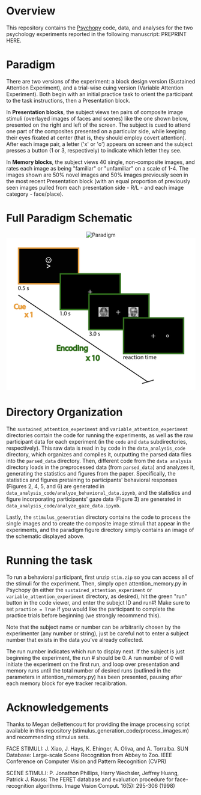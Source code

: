 # Overview

This repository contains the [Psychopy](http://psychopy.org/) code, data, and analyses for the two psychology experiments reported in the following manuscript: PREPRINT HERE.

# Paradigm

There are two versions of the experiment: a block design version (Sustained Attention Experiment), and a trial-wise cuing version (Variable Attention Experiment). Both begin with an initial practice task to orient the participant to the task instructions, then a Presentation block.

In <b>Presentation blocks</b>, the subject views ten pairs of composite image stimuli (overlayed images of faces and scenes) like the one shown below, presented on the right and left of the screen. The subject is cued to attend one part of the composites presented on a particular side, while keeping their eyes fixated at center (that is, they should employ covert attention). After each image pair, a letter ('x' or 'o') appears on screen and the subject presses a button (1 or 3, respectively) to indicate which letter they see.<br />

In <b>Memory blocks</b>, the subject views 40 single, non-composite images, and rates each image as being "familiar" or "unfamiliar" on a scale of 1-4. The images shown are 50% novel images and 50% images previously seen in the most recent Presentation block (with an equal proportion of previously seen images pulled from each presentation side - R/L - and each image category - face/place).

 
 # Full Paradigm Schematic
 
<center><img style="display: inline" src="paradigm_figure/paradigm_and_key.jpg" alt="Paradigm" width="800"> <img style="display: inline" src="figures/presentation.png" alt="Paradigm" width="1050"></center>

# Directory Organization

The `sustained_attention_experiment` and `variable_attention_experiment` directories contain the code for running the experiments, as well as the raw participant data for each experiment (in the `code` and `data` subdirectories, respectively). This raw data is read in by code in the `data_analysis_code` directory, which organizes and compiles it, outputting the parsed data files into the `parsed_data` directory. Then, different code from the `data analysis` directory loads in the preprocessed data (from `parsed_data`) and analyzes it, generating the statistics and figures from the paper. Specifically, the statistics and figures pretaining to participants' behavioral responses (Figures 2, 4, 5, and 6) are generated in `data_analysis_code/analyze_behavioral_data.ipynb`, and the statistics and figure incorporating participants' gaze data (Figure 3) are generated in `data_analysis_code/analyze_gaze_data.ipynb`.

Lastly, the `stimulus_generation` directory contains the code to process the single images and to create the composite image stimuli that appear in the experiments, and the paradigm figure directory simply contains an image of the schematic displayed above. 

# Running the task

To run a behavioral participant, first unzip `stim.zip` so you can access all of the stimuli for the experiment. Then, simply open attention_memory.py in Psychopy (in either the `sustained_attention_experiment` or `variable_attention_experiment` directory, as desired), hit the green "run" button in the code viewer, and enter the subejct ID and run#! Make sure to set `practice = True` if you would like the participant to complete the practice trials before beginning (we strongly recommend this).

Note that the subject name or number can be arbitrarily chosen by the experimenter (any number or string), just be careful not to enter a subject number that exists in the data you've already collected.

The run number indicates which run to display next. If the subject is just beginning the experiment, the run # should be 0. A run number of 0 will initiate the experiment on the first run, and loop over presentation and memory runs until the total number of desired runs (outlined in the parameters in attention_memory.py) has been presented, pausing after each memory block for eye tracker recalibration. 


# Acknowledgements
Thanks to Megan deBettencourt for providing the image processing script available in this repository (stimulus_generation_code/process_images.m) and recommending stimulus sets. 


FACE STIMULI:
J. Xiao, J. Hays, K. Ehinger, A. Oliva, and A. Torralba.
SUN Database: Large-scale Scene Recognition from Abbey to Zoo.
IEEE Conference on Computer Vision and Pattern Recognition (CVPR)

SCENE STIMULI:
P. Jonathon Phillips, Harry Wechsler, Jeffrey Huang, Patrick J. Rauss: The FERET database and evaluation procedure for face-recognition algorithms. Image Vision Comput. 16(5): 295-306 (1998)

